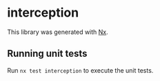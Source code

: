 # interception

This library was generated with [Nx](https://nx.dev).

## Running unit tests

Run `nx test interception` to execute the unit tests.
